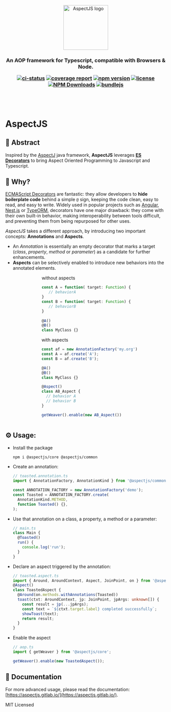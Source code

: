 <p align="center"><a href="https://github.com/NicolasThierion/aspectjs"><img src="https://aspectjs.gitlab.io/logo.png" alt="AspectJS logo" height="140"/></a></p>

<h3 align="center">An AOP framework for Typescript, compatible with Browsers & Node.</p>

<p align="center">

[![ci-status]](https://gitlab.com/aspectjs/aspectjs)
[![coverage report]](https://gitlab.com/aspectjs/aspectjs/-/commits/main)
[![npm version]](https://www.npmjs.com/package/@aspectjs/core)
[![license]](https://www.npmjs.com/package/@aspectjs/core)
[![NPM Downloads]](https://www.npmjs.com/package/@aspectjs/core)
[![bundlejs]](https://bundlejs.com/?q=%40aspectjs%2Fcommon%2C%40aspectjs%2Fcore&treeshake=[*]%2C[*])

<!--[![Latest Release]](https://gitlab.com/aspectjs/aspectjs/-/releases)-->

</p><br/><br/>

# AspectJS

## 📜 Abstract

Inspired by the [AspectJ](https://www.eclipse.org/aspectj/) java framework,
**AspectJS** leverages **[ES Decorators](https://github.com/tc39/proposal-decorators)** to bring
Aspect Oriented Programming to Javascript and Typescript.

## 🚀 Why?

[ECMAScript Decorators](https://github.com/tc39/proposal-decorators) are fantastic: they allow developers to **hide boilerplate code** behind a simple `@` sign, keeping the code clean, easy to read, and easy to write. Widely used in popular projects such as [Angular](https://angular.io/), [Nest.js](https://nestjs.com/) or [TypeORM](https://github.com/typeorm/typeorm), decorators have one major drawback: they come with their own built-in behavior, making interoperability between tools difficult, and preventing them from being repurposed for other uses.

_AspectJS_ takes a different approach, by introducing two important concepts: **Annotations** and **Aspects**.

- An _Annotation_ is essentially an empty decorator that marks a target (_class_, _property_, _method_ or _parameter_) as a candidate for further enhancements.
- **Aspects** can be selectively enabled to introduce new behaviors into the annotated elements.

<ul style="display: flex; justify-content: space-around; flex-flow: row wrap; list-style-type: none">
<li style="min-width: 300px">
without aspects


```ts
const A = function( target: Function) {
   // behaviorA
}
const B = function( target: Function) {
   // behaviorB
}
 
@A() 
@B()
class MyClass {}
```

</li>
<li>
with aspects

```ts
const af = new AnnotationFactory('my.org')
const A = af.create('A');
const B = af.create('B');

@A()
@B()
class MyClass {}

@Aspect()
class AB_Aspect {
  // behavior A
  // behavior B
}

getWeaver().enable(new AB_Aspect())
```

</li>
</ul>


## ⚙️ Usage:

- Install the package
  ```bash
  npm i @aspectjs/core @aspectjs/common
  ```
- Create an annotation:

  ```ts
  // toasted.annotation.ts
  import { AnnotationFactory, AnnotationKind } from '@aspectjs/common';

  const ANNOTATION_FACTORY = new AnnotationFactory('demo');
  const Toasted = ANNOTATION_FACTORY.create(
    AnnotationKind.METHOD,
    function Toasted() {},
  );
  ```

- Use that annotation on a class, a property, a method or a parameter:
  ```ts
  // main.ts
  class Main {
    @Toasted()
    run() {
      console.log('run');
    }
  }
  ```
- Declare an aspect triggered by the annotation:
  ```ts
  // toasted.aspect.ts
  import { Around, AroundContext, Aspect, JoinPoint, on } from '@aspectjs/core';
  @Aspect()
  class ToastedAspect {
    @Around(on.methods.withAnnotations(Toasted))
    toast(ctxt: AroundContext, jp: JoinPoint, jpArgs: unknown[]) {
      const result = jp(...jpArgs);
      const text = `${ctxt.target.label} completed successfully`;
      showToast(text);
      return result;
    }
  }
  ```
- Enable the aspect

  ```ts
  // aop.ts
  import { getWeaver } from '@aspectjs/core';

  getWeaver().enable(new ToastedAspect());
  ```


## 🔗 Documentation

For more advanced usage, please read the documentation: [https://aspectjs.gitlab.io/](https://aspectjs.gitlab.io/).

MIT Licensed

[coverage report]: https://gitlab.com/aspectjs/aspectjs/badges/main/coverage.svg?job=coverage
[ci-status]: https://gitlab.com/aspectjs/aspectjs/badges/main/pipeline.svg
[Latest Release]: https://gitlab.com/aspectjs/aspectjs/-/badges/release.svg
[npm version]: https://img.shields.io/npm/v/@aspectjs/core.svg
[license]: https://img.shields.io/npm/l/@aspectjs/core.svg
[NPM Downloads]: https://img.shields.io/npm/dm/@aspectjs/common.svg
[demo-gif]: https://raw.githubusercontent.com/NicolasThierion/aspectjs/HEAD/.assets/demo.gif
[with-aspectjs]: https://raw.githubusercontent.com/NicolasThierion/aspectjs/HEAD/.assets/with-aspectjs.png
[without-aspectjs]: https://raw.githubusercontent.com/NicolasThierion/aspectjs/HEAD/.assets/without-aspectjs.png

[bundlejs]: https://deno.bundlejs.com/badge?q=@aspectjs/common,@aspectjs/core&treeshake=[*],[*]
